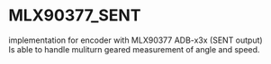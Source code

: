 # MLX90377_SENT

implementation for encoder with MLX90377 ADB-x3x (SENT output)<br>
Is able to handle muliturn geared measurement of angle and speed.

